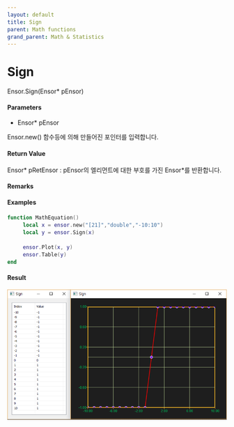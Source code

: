 ```yaml
---
layout: default
title: Sign
parent: Math functions
grand_parent: Math & Statistics
---
```


# Sign

Ensor.Sign\(Ensor\* pEnsor\)

#### Parameters

* Ensor\* pEnsor

Ensor.new\(\) 함수등에 의해 만들어진 포인터를 입력합니다.

#### Return Value

Ensor\* pRetEnsor : pEnsor의 엘리먼트에 대한 부호를 가진 Ensor\*를 반환합니다.

#### Remarks

#### Examples

```lua
function MathEquation()
     local x = ensor.new("[21]","double","-10:10")
     local y = ensor.Sign(x)

     ensor.Plot(x, y)
     ensor.Table(y)
end
```

#### Result

![](./MathAPI/SignResult.png)

